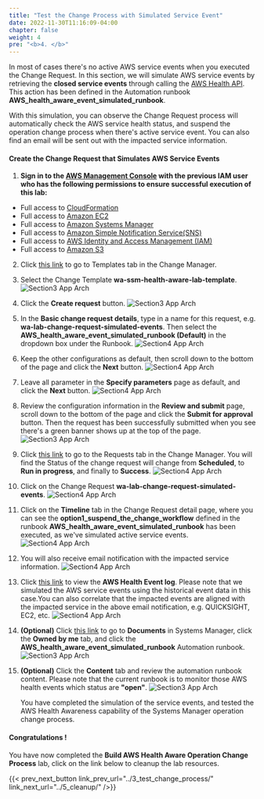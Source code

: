 ```yaml
---
title: "Test the Change Process with Simulated Service Event"
date: 2022-11-30T11:16:09-04:00
chapter: false
weight: 4
pre: "<b>4. </b>"
---
```


In most of cases there's no active AWS service events when you executed the Change Request. In this section, we will simulate AWS service events by retrieving the **closed service events** through calling the [AWS Health API](https://docs.aws.amazon.com/health/latest/ug/health-api.html). This action has been defined in the Automation runbook **AWS_health_aware_event_simulated_runbook**. 

With this simulation, you can observe the Change Request process will automatically check the AWS service health status, and suspend the operation change process when there's active service event. You can also find an email will be sent out with the impacted service information.

#### Create the Change Request that Simulates AWS Service Events

1. **Sign in to the [AWS Management Console](https://us-east-1.console.aws.amazon.com/console) with the previous IAM user who has the following permissions to ensure successful execution of this lab:**
* Full access to [CloudFormation](https://aws.amazon.com/cloudformation/)
* Full access to [Amazon EC2](https://aws.amazon.com/ec2/) 
* Full access to [Amazon Systems Manager](https://aws.amazon.com/systems-manager/) 
* Full access to [Amazon Simple Notification Service(SNS)](https://aws.amazon.com/sns/) 
* Full access to [AWS Identity and Access Management (IAM)](https://aws.amazon.com/iam/) 
* Full access to [Amazon S3](https://aws.amazon.com/s3/)

2. Click [this link](https://us-east-1.console.aws.amazon.com/systems-manager/change-manager?region=us-east-1#/dashboard/templates) to go to Templates tab in the Change Manager.

3. Select the Change Template **wa-ssm-health-aware-lab-template**.
![Section3 App Arch](/Operations/200_Build_AWS_Health_Aware_Operation_Change_Process/Images/section3_click_change_template.png)

4. Click the **Create request** button.
![Section3 App Arch](/Operations/200_Build_AWS_Health_Aware_Operation_Change_Process/Images/section3_click_change_request_button.png)

5. In the **Basic change request details**, type in a name for this request, e.g. **wa-lab-change-request-simulated-events**. Then select the **AWS_health_aware_event_simulated_runbook (Default)** in the dropdown box under the Runbook.
![Section4 App Arch](/Operations/200_Build_AWS_Health_Aware_Operation_Change_Process/Images/section4_change_request_name_runbook.png)

6. Keep the other configurations as default, then scroll down to the bottom of the page and click the **Next** button.
![Section4 App Arch](/Operations/200_Build_AWS_Health_Aware_Operation_Change_Process/Images/section4_change_request_details_next_page.png)

7. Leave all parameter in the **Specify parameters** page as default, and click the **Next** button.
![Section4 App Arch](/Operations/200_Build_AWS_Health_Aware_Operation_Change_Process/Images/section4_specify_parameters_next_button.png)

8. Review the configuration information in the **Review and submit** page, scroll down to the bottom of the page and click the **Submit for approval** button. Then the request has been successfully submitted when you see there's a green banner shows up at the top of the page. 
![Section3 App Arch](/Operations/200_Build_AWS_Health_Aware_Operation_Change_Process/Images/section3_submit_for_approval_button_normal.png)

9. Click [this link](https://us-east-1.console.aws.amazon.com/systems-manager/change-manager?region=us-east-1#/dashboard/requests) to go to the Requests tab in the Change Manager. You will find the Status of the change request will change from **Scheduled**, to **Run in progress**, and finally to **Success**.
![Section4 App Arch](/Operations/200_Build_AWS_Health_Aware_Operation_Change_Process/Images/section4_change_request_executed_successfully.png)

10. Click on the Change Request **wa-lab-change-request-simulated-events**.
![Section4 App Arch](/Operations/200_Build_AWS_Health_Aware_Operation_Change_Process/Images/section4_click_on_change_request_link.png)

11. Click on the **Timeline** tab in the Change Request detail page, where you can see the **option1_suspend_the_change_workflow** defined in the runbook **AWS_health_aware_event_simulated_runbook** has been executed, as we've simulated active service events.
![Section4 App Arch](/Operations/200_Build_AWS_Health_Aware_Operation_Change_Process/Images/section4_operation_runbook_executed_normally.png)

12. You will also receive email notification with the impacted service information. 
![Section4 App Arch](/Operations/200_Build_AWS_Health_Aware_Operation_Change_Process/Images/section4_service_impacted_email.png)

13. Click [this link](https://health.aws.amazon.com/health/home#/account/event-log) to view the **AWS Health Event log**. Please note that we simulated the AWS service events using the historical event data in this case.You can also correlate that the impacted events are aligned with the impacted service in the above email notification, e.g. QUICKSIGHT, EC2, etc.
![Section4 App Arch](/Operations/200_Build_AWS_Health_Aware_Operation_Change_Process/Images/section4_health_event_log.png)

14. **(Optional)** Click [this link](https://us-east-1.console.aws.amazon.com/systems-manager/documents?region=us-east-1) to go to **Documents** in Systems Manager, click the **Owned by me** tab, and click the **AWS_health_aware_event_simulated_runbook** Automation runbook.
![Section3 App Arch](/Operations/200_Build_AWS_Health_Aware_Operation_Change_Process/Images/section4_document_normal_operation_runbook_clickin.png)

15. **(Optional)** Click the **Content** tab and review the automation runbook content. Please note that the current runbook is to monitor those AWS health events which status are **"open"**.
![Section3 App Arch](/Operations/200_Build_AWS_Health_Aware_Operation_Change_Process/Images/section4_automation_runbook_closed_health_events.png)

     You have completed the simulation of the service events, and tested the AWS Health Awareness capability of the Systems Manager operation change process.

#### Congratulations ! 
You have now completed the **Build AWS Health Aware Operation Change Process** lab, click on the link below to cleanup the lab resources.

{{< prev_next_button link_prev_url="../3_test_change_process/" link_next_url="../5_cleanup/" />}}
